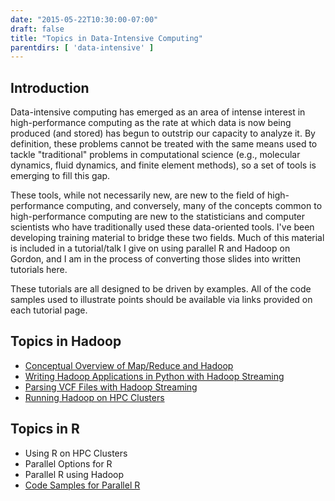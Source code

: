 ```yaml
---
date: "2015-05-22T10:30:00-07:00"
draft: false
title: "Topics in Data-Intensive Computing"
parentdirs: [ 'data-intensive' ]
---
```


## Introduction

Data-intensive computing has emerged as an area of intense interest in
high-performance computing as the rate at which data is now being produced
(and stored) has begun to outstrip our capacity to analyze it. By definition,
these problems cannot be treated with the same means used to tackle
"traditional" problems in computational science (e.g., molecular dynamics,
fluid dynamics, and finite element methods), so a set of tools is emerging to
fill this gap.

These tools, while not necessarily new, are new to the field of
high-performance computing, and conversely, many of the concepts common to
high-performance computing are new to the statisticians and computer
scientists who have traditionally used these data-oriented tools. I've been
developing training material to bridge these two fields. Much of this material
is included in a tutorial/talk I give on using parallel R and Hadoop on
Gordon, and I am in the process of converting those slides into written
tutorials here.

These tutorials are all designed to be driven by examples. All of the code
samples used to illustrate points should be available via links provided on
each tutorial page.

## Topics in Hadoop

- [Conceptual Overview of Map/Reduce and Hadoop](hadoop/overview.html)
- [Writing Hadoop Applications in Python with Hadoop Streaming](hadoop/hadoop-streaming.html)
- [Parsing VCF Files with Hadoop Streaming](hadoop/parsing-vcfs.html)
- [Running Hadoop on HPC Clusters](hadoop/hadoop-on-hpc-clusters.html)

## Topics in R

- Using R on HPC Clusters
- Parallel Options for R
- Parallel R using Hadoop
- [Code Samples for Parallel R](https://github.com/glennklockwood/paraR)
